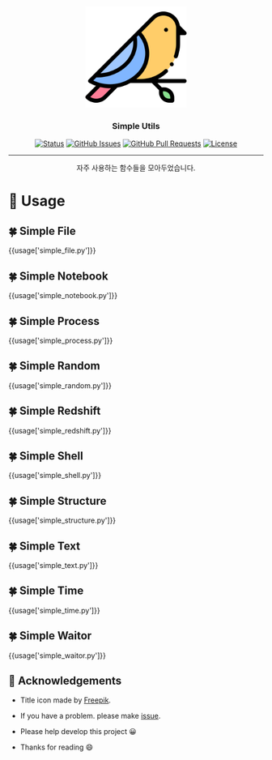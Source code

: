 <p align="center">
  <a href="" rel="noopener">
 <img width=200px height=200px src="./static/icon.png" alt="Project logo" ></a>
 <br>

</p>

<h3 align="center">Simple Utils</h3>

<div align="center">

[![Status](https://img.shields.io/badge/status-active-success.svg)]()
[![GitHub Issues](https://img.shields.io/github/issues/da-huin/aws_glove.svg)](https://github.com/da-huin/simple-utils/issues)
[![GitHub Pull Requests](https://img.shields.io/github/issues-pr/da-huin/aws_glove.svg)](https://github.com/da-huin/simple-utils/pulls)
[![License](https://img.shields.io/badge/license-MIT-blue.svg)](/LICENSE)

</div>

---

<p align="center"> 자주 사용하는 함수들을 모아두었습니다.
    <br> 
</p>

# 🦊 Usage

## 🍀 Simple File

{{usage['simple_file.py']}}

## 🍀 Simple Notebook

{{usage['simple_notebook.py']}}

## 🍀 Simple Process

{{usage['simple_process.py']}}

## 🍀 Simple Random

{{usage['simple_random.py']}}

## 🍀 Simple Redshift

{{usage['simple_redshift.py']}}

## 🍀 Simple Shell

{{usage['simple_shell.py']}}

## 🍀 Simple Structure

{{usage['simple_structure.py']}}

## 🍀 Simple Text

{{usage['simple_text.py']}}

## 🍀 Simple Time

{{usage['simple_time.py']}}

## 🍀 Simple Waitor

{{usage['simple_waitor.py']}}


## 🎉 Acknowledgements <a name = "acknowledgement"></a>

- Title icon made by [Freepik](https://www.flaticon.com/kr/authors/freepik).

- If you have a problem. please make [issue](https://github.com/da-huin/simple-utils/issues).

- Please help develop this project 😀

- Thanks for reading 😄
